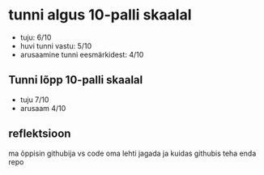 # tunni algus 10-palli skaalal
* tuju: 6/10
* huvi tunni vastu: 5/10
* arusaamine tunni eesmärkidest: 4/10
## Tunni lõpp 10-palli skaalal
 * tuju 7/10
 * arusaam 4/10

## reflektsioon 
ma õppisin githubija vs code oma lehti jagada ja kuidas githubis teha enda repo
 